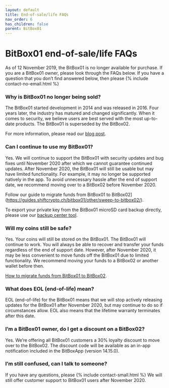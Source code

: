 ```yaml
---
layout: default
title: End-of-sale/life FAQs
nav_order: 6
has_children: false
parent: BitBox01
---
```


# BitBox01 end-of-sale/life FAQs

As of 12 November 2019, the BitBox01 is no longer available for purchase. If you are a BitBox01 owner, please look through the FAQs below. If you have a question that you don’t find answered below, then please
{% include contact-no-email.html %}



### Why is BitBox01 no longer being sold?

The BitBox01 started development in 2014 and was released in 2016. Four years later, the industry has matured and changed significantly. When it comes to security, we believe users are best served with the most up-to-date products. The BitBox01 is superseded by the BitBox02.

For more information, please read our [blog post](https://medium.com/shiftcrypto/announcing-the-bitbox01-aka-digital-bitbox-end-of-sale-and-end-of-life-dates-and-process-1da088f74e32).


### Can I continue to use my BitBox01?

Yes. We will continue to support the BitBox01 with security updates and bug fixes until November 2020 after which we cannot guarantee continued updates. After November 2020, the BitBox01 will still be usable but may have limited functionality. For example, it may no longer be supported natively in the app. To avoid unnecessary hassle after the end of support date, we recommend moving over to a BitBox02 before November 2020.

Follow our guide to migrate funds from BitBox01 to BitBox02](https://guides.shiftcrypto.ch/bitbox01/other/sweep-to-bitbox02/).

To export your private key from the BitBox01 microSD card backup directly, please use our [backup center tool](https://guides.shiftcrypto.ch/bitbox01/other/backup-center/).


### Will my coins still be safe?

Yes. Your coins will still be stored on the BitBox01. The BitBox01 will continue to work. You will always be able to recover and transfer your funds regardless of the end of support date. However, after November 2020, it may be less convenient to move funds off the BitBox01 due to limited functionality. We recommend moving your funds to a BitBox02 or another wallet before then.

[How to migrate funds from BitBox01 to BitBox02](https://guides.shiftcrypto.ch/bitbox01/other/sweep-to-bitbox02/).


### What does EOL (end-of-life) mean?

EOL (end-of-life) for the BitBox01 means that we will stop actively releasing updates for the BitBox01 after November 2020, but may continue to do so if circumstances allow. EOL also means that the lifetime warranty terminates after this date.


### I’m a BitBox01 owner, do I get a discount on a BitBox02?

Yes. We’re offering all BitBox01 customers a 30% loyalty discount to move over to the BitBox02. The discount code will be available as an in-app notification included in the BitBoxApp (version 14.15.0).


### I’m still confused, can I talk to someone?

If you have any questions, please  {% include contact-small.html %}
We will still offer customer support to BitBox01 users after November 2020.
